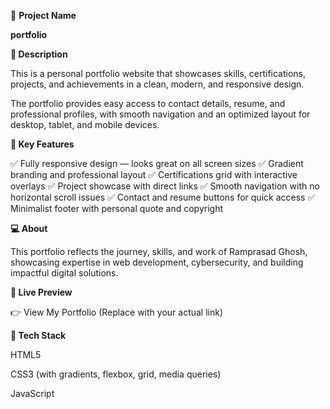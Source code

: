📌 **Project Name**

**portfolio**


**📝 Description**

This is a personal portfolio website that showcases skills, certifications, projects, and achievements in a clean, modern, and responsive design.

The portfolio provides easy access to contact details, resume, and professional profiles, with smooth navigation and an optimized layout for desktop, tablet, and mobile devices.

**🌟 Key Features**

✅ Fully responsive design — looks great on all screen sizes
✅ Gradient branding and professional layout
✅ Certifications grid with interactive overlays
✅ Project showcase with direct links
✅ Smooth navigation with no horizontal scroll issues
✅ Contact and resume buttons for quick access
✅ Minimalist footer with personal quote and copyright

**💻 About**

This portfolio reflects the journey, skills, and work of Ramprasad Ghosh, showcasing expertise in web development, cybersecurity, and building impactful digital solutions.

**🚀 Live Preview**

👉 View My Portfolio (Replace with your actual link)

**📂 Tech Stack**

HTML5

CSS3 (with gradients, flexbox, grid, media queries)

JavaScript
